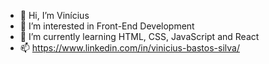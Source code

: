 - 👋 Hi, I’m Vinícius
- 👀 I’m interested in Front-End Development
- 🌱 I’m currently learning HTML, CSS, JavaScript and React
- 📫 https://www.linkedin.com/in/vinicius-bastos-silva/

<!---
viniciusbastos-dev/viniciusbastos-dev is a ✨ special ✨ repository because its `README.md` (this file) appears on your GitHub profile.
You can click the Preview link to take a look at your changes.
--->
